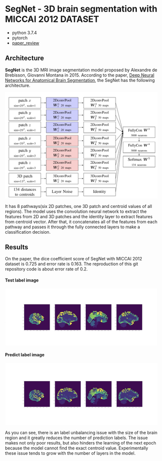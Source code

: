 # SegNet - 3D brain segmentation with MICCAI 2012 DATASET

- python 3.7.4
- pytorch
- [paper_review](https://enfow.github.io/paper-review/segmentation/2020/04/01/deep_neural_networks_for_anatomical_brain_segmentation/)

## Architecture

**SegNet** is the 3D MRI image segmentation model proposed by Alexandre de Brebisson, Giovanni Montana in 2015. According to the paper, [Deep Neural Networks for Anatomical Brain Segmentation](https://arxiv.org/abs/1502.02445), the SegNet has the following architecture.

![architecture](image/segnet_architecture.png)

It has 8 pathways(six 2D patches, one 3D patch and centroid values of all regions). The model uses the convolution neural network to extract the features from  2D and 3D patches and the identity layer to extract features from centroid vector. After that, it concatenates all of the features from each pathway and passes it through the fully connected layers to make a classification decision. 
 
## Results

On the paper, the dice coefficient score of SegNet with MICCAI 2012 dataset is 0.725 and error rate is 0.163. The reproduction of this git repository code is about error rate of 0.2.

#### Test label image

![test](image/test_label.png)

#### Predict label image

![test](image/pred_label.png)

As you can see, there is an label unbalancing issue with the size of the brain region and it greatly reduces the number of prediction labels. The issue makes not only poor results, but also hinders the learning of the next epoch because the model cannot find the exact centroid value. Experimentally these issue tends to grow with the number of layers in the model.
